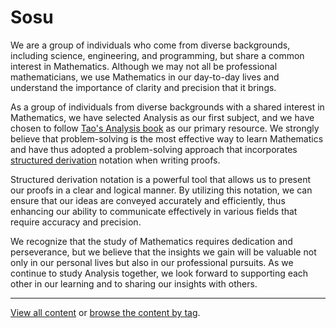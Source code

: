 # Sosu

We are a group of individuals who come from diverse backgrounds, including
science, engineering, and programming, but share a common interest in
Mathematics. Although we may not all be professional mathematicians, we use
Mathematics in our day-to-day lives and understand the importance of clarity and
precision that it brings.

As a group of individuals from diverse backgrounds with a shared interest in
Mathematics, we have selected Analysis as our first subject, and we have chosen
to follow [Tao's Analysis
book](https://www.amazon.com/Analysis-Third-Texts-Readings-Mathematics/dp/9380250649)
as our primary resource. We strongly believe that problem-solving is the most
effective way to learn Mathematics and have thus adopted a problem-solving
approach that incorporates [structured
derivation](https://en.wikipedia.org/wiki/Structured_derivations) notation when
writing proofs.

Structured derivation notation is a powerful tool that allows us to present our
proofs in a clear and logical manner. By utilizing this notation, we can ensure
that our ideas are conveyed accurately and efficiently, thus enhancing our
ability to communicate effectively in various fields that require accuracy and
precision.

We recognize that the study of Mathematics requires dedication and perseverance,
but we believe that the insights we gain will be valuable not only in our
personal lives but also in our professional pursuits. As we continue to study
Analysis together, we look forward to supporting each other in our learning and
to sharing our insights with others.

----------

[View all content](-/all) or [browse the content by tag](-/tags).
